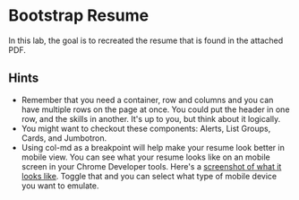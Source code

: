 # Bootstrap Resume
In this lab, the goal is to recreated the resume that is found in the attached PDF.

## Hints
* Remember that you need a container, row and columns and you can have multiple rows on the page at once. You could put the header in one row, and the skills in another. It's up to you, but think about it logically.
* You might want to checkout these components: Alerts, List Groups, Cards, and Jumbotron.
* Using col-md as a breakpoint will help make your resume look better in mobile view. You can see what your resume looks like on an mobile screen in your Chrome Developer tools. Here's a [screenshot of what it looks like](https://gravity-store.covalence.io/files/20199-5642430635336734-resource.jpg). Toggle that and you can select what type of mobile device you want to emulate.